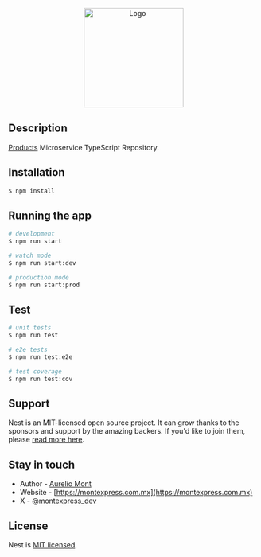 <p align="center">
  <a href="https://montexpress.com.mx/" target="blank"><img src="https://montexpress.com.mx/logomark.svg" width="200" alt="Logo" /></a>
</p>



## Description

[Products](https://github.com/MonteEpress-microservices/products-ms) Microservice TypeScript Repository.

## Installation

```bash
$ npm install
```

## Running the app

```bash
# development
$ npm run start

# watch mode
$ npm run start:dev

# production mode
$ npm run start:prod
```

## Test

```bash
# unit tests
$ npm run test

# e2e tests
$ npm run test:e2e

# test coverage
$ npm run test:cov
```

## Support

Nest is an MIT-licensed open source project. It can grow thanks to the sponsors and support by the amazing backers. If you'd like to join them, please [read more here](https://docs.nestjs.com/support).

## Stay in touch

- Author - [Aurelio Mont](https://aureliomont.com)
- Website - [https://montexpress.com.mx](https://montexpress.com.mx)
- X - [@montexpress_dev](https://x.com/montexpress_dev)

## License

Nest is [MIT licensed](LICENSE).
